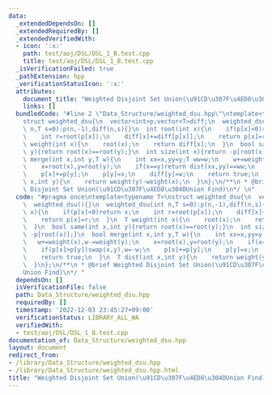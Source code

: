 ```yaml
---
data:
  _extendedDependsOn: []
  _extendedRequiredBy: []
  _extendedVerifiedWith:
  - icon: ':x:'
    path: test/aoj/DSL/DSL_1_B.test.cpp
    title: test/aoj/DSL/DSL_1_B.test.cpp
  _isVerificationFailed: true
  _pathExtension: hpp
  _verificationStatusIcon: ':x:'
  attributes:
    document_title: "Weighted Disjoint Set Union(\u91CD\u307F\u4ED8\u304DUnion Find)"
    links: []
  bundledCode: "#line 2 \"Data_Structure/weighted_dsu.hpp\"\ntemplate<typename T>\n\
    struct weighted_dsu{\n  vector<int>p;vector<T>diff;\n  weighted_dsu(){}\n  weighted_dsu(int\
    \ n,T s=0):p(n,-1),diff(n,s){}\n  int root(int x){\n    if(p[x]<0)return x;\n\
    \    int r=root(p[x]);\n    diff[x]+=diff[p[x]];\n    return p[x]=r;\n  }\n  T\
    \ weight(int x){\n    root(x);\n    return diff[x];\n  }\n  bool same(int x,int\
    \ y){return root(x)==root(y);}\n  int size(int x){return -p[root(x)];}\n  bool\
    \ merge(int x,int y,T w){\n    int xx=x,yy=y;T ww=w;\n    w+=weight(x),w-=weight(y);\n\
    \    x=root(x),y=root(y);\n    if(x==y)return dist(xx,yy)==ww;\n    if(p[x]>p[y])swap(x,y),w=-w;\n\
    \    p[x]+=p[y];\n    p[y]=x;\n    diff[y]=w;\n    return true;\n  }\n  T dist(int\
    \ x,int y){\n    return weight(y)-weight(x);\n  }\n};\n/**\n * @brief Weighted\
    \ Disjoint Set Union(\u91CD\u307F\u4ED8\u304DUnion Find)\n*/ \n"
  code: "#pragma once\ntemplate<typename T>\nstruct weighted_dsu{\n  vector<int>p;vector<T>diff;\n\
    \  weighted_dsu(){}\n  weighted_dsu(int n,T s=0):p(n,-1),diff(n,s){}\n  int root(int\
    \ x){\n    if(p[x]<0)return x;\n    int r=root(p[x]);\n    diff[x]+=diff[p[x]];\n\
    \    return p[x]=r;\n  }\n  T weight(int x){\n    root(x);\n    return diff[x];\n\
    \  }\n  bool same(int x,int y){return root(x)==root(y);}\n  int size(int x){return\
    \ -p[root(x)];}\n  bool merge(int x,int y,T w){\n    int xx=x,yy=y;T ww=w;\n \
    \   w+=weight(x),w-=weight(y);\n    x=root(x),y=root(y);\n    if(x==y)return dist(xx,yy)==ww;\n\
    \    if(p[x]>p[y])swap(x,y),w=-w;\n    p[x]+=p[y];\n    p[y]=x;\n    diff[y]=w;\n\
    \    return true;\n  }\n  T dist(int x,int y){\n    return weight(y)-weight(x);\n\
    \  }\n};\n/**\n * @brief Weighted Disjoint Set Union(\u91CD\u307F\u4ED8\u304D\
    Union Find)\n*/ "
  dependsOn: []
  isVerificationFile: false
  path: Data_Structure/weighted_dsu.hpp
  requiredBy: []
  timestamp: '2022-12-03 23:45:27+09:00'
  verificationStatus: LIBRARY_ALL_WA
  verifiedWith:
  - test/aoj/DSL/DSL_1_B.test.cpp
documentation_of: Data_Structure/weighted_dsu.hpp
layout: document
redirect_from:
- /library/Data_Structure/weighted_dsu.hpp
- /library/Data_Structure/weighted_dsu.hpp.html
title: "Weighted Disjoint Set Union(\u91CD\u307F\u4ED8\u304DUnion Find)"
---
```

